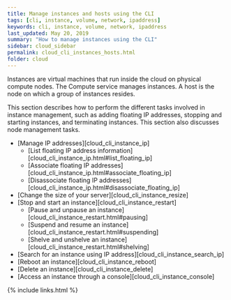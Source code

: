 ```yaml
---
title: Manage instances and hosts using the CLI
tags: [cli, instance, volume, network, ipaddress]
keywords: cli, instance, volume, network, ipaddress
last_updated: May 20, 2019
summary: "How to manage instances using the CLI"
sidebar: cloud_sidebar
permalink: cloud_cli_instances_hosts.html
folder: cloud
---
```


Instances are virtual machines that run inside the cloud on physical compute nodes. The Compute service manages instances. A host is the node on which a group of instances resides.

This section describes how to perform the different tasks involved in instance management, such as adding floating IP addresses, stopping and starting instances, and terminating instances. This section also discusses node management tasks.

* [Manage IP addresses][cloud_cli_instance_ip]
  - [List floating IP address information][cloud_cli_instance_ip.html#list_floating_ip]
  - [Associate floating IP addresses][cloud_cli_instance_ip.html#associate_floating_ip]
  - [Disassociate floating IP addresses][cloud_cli_instance_ip.html#disassociate_floating_ip]
* [Change the size of your server][cloud_cli_instance_resize]
* [Stop and start an instance][cloud_cli_instance_restart]
  - [Pause and unpause an instance][cloud_cli_instance_restart.html#pausing]
  - [Suspend and resume an instance][cloud_cli_instance_restart.html#suspending]
  - [Shelve and unshelve an instance][cloud_cli_instance_restart.html#shelving]
* [Search for an instance using IP address][cloud_cli_instance_search_ip]
* [Reboot an instance][cloud_cli_instance_reboot]
* [Delete an instance][cloud_cli_instance_delete]
* [Access an instance through a console][cloud_cli_instance_console]

{% include links.html %}
